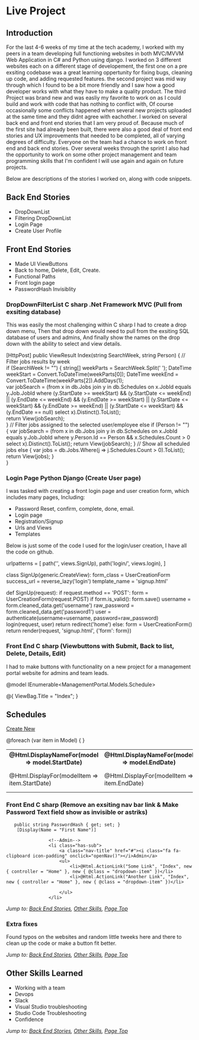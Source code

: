 # Live Project

## Introduction
For the last 4-6 weeks of my time at the tech academy, I worked with my peers in a team developing full functioning websites in both MVC/MVVM Web Application in C# and Python using django. I worked on 3 different websites each on a different stage of developement, the first one on a pre exsiting codebase was a great learning oppertunity for fixing bugs, cleaning up code, and adding requested features.
the second project was mid way through which I found to be a bit more friendly and I saw how a good developer works with what they have to make a quality product. The third Project was brand new and was easliy my favorite to work on as I could build and work with code that has nothing to conflict with, Of course occasionally some conflicts happened when several new projects uploaded at the same time and they didnt agree with eachother. I worked on several back end and front end stories that I am very proud of. Because much of the first site had already been built, there were also a good deal of front end stories and UX improvements that needed to be completed, all of varying degrees of difficulty. Everyone on the team had a chance to work on front end and back end stories. Over several weeks through the sprint I also had the opportunity to work on some other project management and team programming skills that I'm confident I will use again and again on future projects.

Below are descriptions of the stories I worked on, along with code snippets.

## Back End Stories
* DropDownList
* Filtering DropDownList
* Login Page
* Create User Profile
## Front End Stories
* Made UI ViewButtons
* Back to home, Delete, Edit, Create.
* Functional Paths
* Front login page
* PasswordHash Invisiblity


### DropDownFilterList C sharp .Net Framework MVC (Pull from exsiting database)
This was easily the most challenging within C sharp I had to create a drop down menu,
Then that drop down would need to pull from the exsiting SQL database of users and admins,
And finally show the names on the drop down with the ability to select and view details.

   [HttpPost]
        public ViewResult Index(string SearchWeek, string Person)
        {   // Filter jobs results by week  
            if (SearchWeek != "")
            {
                string[] weekParts = SearchWeek.Split(' ');
                DateTime weekStart = Convert.ToDateTime(weekParts[0]);
                DateTime weekEnd = Convert.ToDateTime(weekParts[2]).AddDays(1);               
                var jobSearch = (from x in db.Jobs join y in db.Schedules on x.JobId equals y.Job.JobId
                                 where (y.StartDate >= weekStart) && (y.StartDate <= weekEnd)
                                 || (y.EndDate <= weekEnd) && (y.EndDate >= weekStart)
                                 || (y.StartDate <= weekStart) && (y.EndDate >= weekEnd)
                                 || (y.StartDate <= weekStart) && (y.EndDate == null)
                                 select x).Distinct().ToList();                
                return View(jobSearch);          
            }
            // Filter jobs assigned to the selected user/employee
            else if (Person != "")
            {
                var jobSearch = (from x in db.Jobs
                                 join y in db.Schedules on x.JobId equals y.Job.JobId
                                 where y.Person.Id == Person && x.Schedules.Count > 0
                                 select x).Distinct().ToList();
                return View(jobSearch);
            }
            // Show all scheduled jobs
            else
            {
                var jobs = db.Jobs.Where(j => j.Schedules.Count > 0).ToList();
                return View(jobs);
            }                                 
        }

 
 ### Login Page Python Django (Create User page)
I was tasked with creating a front login page and user creation form, which includes many pages, Including:
* Password Reset, confirm, complete, done, email.
* Login page
* Registration/Signup
* Urls and Views
* Templates

Below is just some of the code I used for the login/user creation, I have all the code on github.

urlpatterns = [
    path('', views.SignUp),
    path('login/', views.login),
]

class SignUp(generic.CreateView):
    form_class = UserCreationForm
    success_url = reverse_lazy('login')
    template_name = 'signup.html'
    

def SignUp(request):
    if request.method == 'POST':
        form = UserCreationForm(request.POST)
        if form.is_valid():
            form.save()
            username = form.cleaned_data.get('username')
            raw_password = form.cleaned_data.get('password1')
            user = authenticate(username=username, password=raw_password)
            login(request, user)
            return redirect('home')
    else:
        form = UserCreationForm()
    return render(request, 'signup.html', {'form': form})

### Front End C sharp (Viewbuttons with Submit, Back to list, Delete, Details, Edit)
I had to make buttons with functionality on a new project for a management portal website for admins and team leads.

@model IEnumerable<ManagementPortal.Models.Schedule>

@{
    ViewBag.Title = "Index";
}

<h2>Schedules</h2>

<p>
    <a type="button" class="btn btn-sm btn-primary" href="@Url.Action("Create")">
        <i class="fa fa-plus-square"></i> Create New
    </a>   
</p>
<table class="table table-striped table-bg table-hover">
    <tr>
        <th scope="col">
            @Html.DisplayNameFor(model => model.StartDate)
        </th>
        <th scope="col">
            @Html.DisplayNameFor(model => model.EndDate)
        </th>
        <th scope="col"></th>
    </tr>
@foreach (var item in Model) {
    <tr scope="row">
        <td>
            @Html.DisplayFor(modelItem => item.StartDate)
        </td>
        <td>
            @Html.DisplayFor(modelItem => item.EndDate)
        </td>
        <td class="text-right">
            <a type="button" class="btn btn-sm btn-primary" href="@Url.Action("Edit", new { id = item.ScheduleId })">
                <span>
                    <i class="fa fa-pencil"></i> Edit
                </span>
            </a>
            <a type="button" class="btn btn-sm btn-primary" href="@Url.Action("Details", new { id = item.ScheduleId })">
                <span>
                    <i class="fa fa-list"></i> Details
                </span>
            </a>
            <a type="button" class="btn btn-sm btn-primary" href="@Url.Action("Delete", new { id = item.ScheduleId })">
                <span>
                    <i class="fa fa-trash"></i> Delete
                </span>
            </a>
        </td>
    </tr>
}

</table>



### Front End C sharp (Remove an exsiting nav bar link & Make Password Text field show as invisible or astriks)

       public string PasswordHash { get; set; }
        [Display(Name = "First Name")]

                    <!--Admin-->
                    <li class="has-sub">
                        <a class="nav-title" href="#"><i class="fa fa-clipboard icon-padding" onclick="openNav()"></i>Admin</a>
                        <ul>
                            <li>@Html.ActionLink("Some Link", "Index", new { controller = "Home" }, new { @class = "dropdown-item" })</li>
                            <li>@Html.ActionLink("Another Link", "Index", new { controller = "Home" }, new { @class = "dropdown-item" })</li>

                        </ul>
                    </li>

*Jump to: [Back End Stories](#back-end-stories), [Other Skills](#other-skills-learned), [Page Top](#live-project)*



### Extra fixes
Found typos on the websites and random little tweeks here and there to clean up the code or make a button fit better.



*Jump to: [Back End Stories](#back-end-stories), [Other Skills](#other-skills-learned), [Page Top](#live-project)*

## Other Skills Learned
* Working with a team
* Devops
* Slack
* Visual Studio troubleshooting
* Studio Code Troubleshooting
* Confidence
   
  
  
*Jump to: [Back End Stories](#back-end-stories), [Other Skills](#other-skills-learned), [Page Top](#live-project)*
